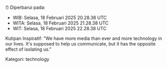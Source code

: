 ⏰ Diperbarui pada:
- WIB: Selasa, 18 Februari 2025 20.28.38 UTC
- WITA: Selasa, 18 Februari 2025 21.28.38 UTC
- WIT: Selasa, 18 Februari 2025 22.28.38 UTC

Kutipan Inspiratif:
"We have more media than ever and more technology in our lives. It's supposed to help us communicate, but it has the opposite effect of isolating us."


Kategori: technology

